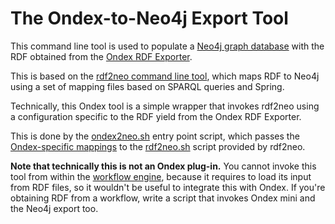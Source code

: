 # The Ondex-to-Neo4j Export Tool

This command line tool is used to populate a [Neo4j graph database](https://neo4j.com) with the RDF obtained from 
the [Ondex RDF Exporter](https://github.com/Rothamsted/ondex-knet-builder/tree/master/modules/rdf-export-2).

This is based on the [rdf2neo command line tool](https://github.com/Rothamsted/rdf2neo/tree/master/rdf2neo-cli), 
which maps RDF to Neo4j using a set of mapping files based on SPARQL queries and Spring. 

Technically, this Ondex tool is a simple wrapper that invokes rdf2neo using a configuration specific to the RDF 
yield from the Ondex RDF Exporter. 

This is done by the [ondex2neo.sh](src/main/assembly/resources/ondex2neo.sh) entry point script, which passes the 
[Ondex-specific mappings](https://github.com/Rothamsted/ondex-knet-builder/tree/master/modules/neo4j-export/src/main/assembly/resources/ondex_config) to the  [rdf2neo.sh](https://github.com/Rothamsted/ondex-knet-builder/blob/master/modules/neo4j-export/src/main/assembly/resources/ondex2neo.sh) script provided by rdf2neo.

**Note that technically this is not an Ondex plug-in.** You cannot invoke this tool from within the [workflow 
engine](https://github.com/Rothamsted/ondex-knet-builder/wiki/Downloads), because it requires to load its input 
from RDF files, so it wouldn't be useful to integrate this with Ondex. If you're obtaining RDF from a workflow,
write a script that invokes Ondex mini and the Neo4j export too.
